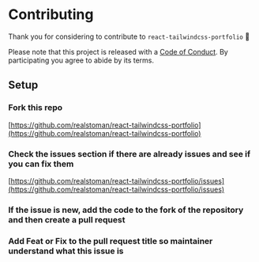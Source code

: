 # Contributing

Thank you for considering to contribute to `react-tailwindcss-portfolio` 💖

Please note that this project is released with a [Code of Conduct](https://github.com/realstoman/react-tailwindcss-portfolio/blob/main/CODE_OF_CONDUCT.md). By participating you agree to abide by its terms.

## Setup

### Fork this repo

[https://github.com/realstoman/react-tailwindcss-portfolio](https://github.com/realstoman/react-tailwindcss-portfolio)

### Check the issues section if there are already issues and see if you can fix them


[https://github.com/realstoman/react-tailwindcss-portfolio/issues](https://github.com/realstoman/react-tailwindcss-portfolio/issues)

### If the issue is new, add the code to the fork of the repository and then create a pull request

### Add Feat or Fix to the pull request title so maintainer understand what this issue is
